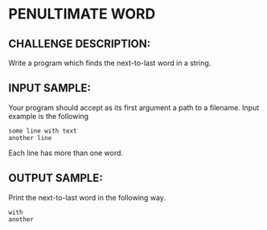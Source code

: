 PENULTIMATE WORD
================

CHALLENGE DESCRIPTION:
----------------------


Write a program which finds the next-to-last word in a string.

INPUT SAMPLE:
-------------

Your program should accept as its first argument a path to a filename. Input example is the following

	some line with text
	another line
Each line has more than one word.

OUTPUT SAMPLE:
--------------

Print the next-to-last word in the following way.

	with
	another
